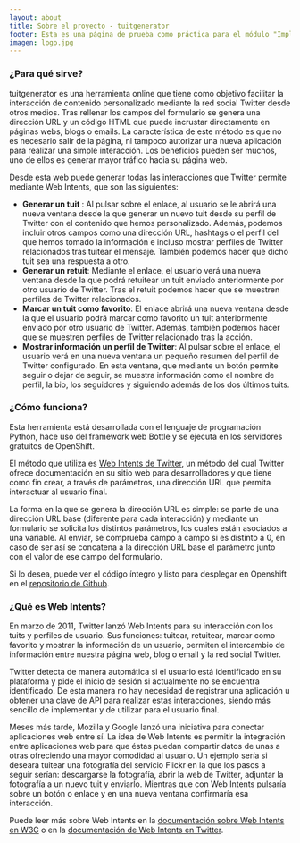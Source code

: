 ```yaml
---
layout: about
title: Sobre el proyecto - tuitgenerator
footer: Esta es una página de prueba como práctica para el módulo "Implantación de Aplicaciones Web" de 2º de Administración de Sistemas Informáticos y Redes.
imagen: logo.jpg
---
```


### ¿Para qué sirve?

tuitgenerator es una herramienta online que tiene como objetivo facilitar la interacción de contenido personalizado mediante la red social Twitter desde otros medios. Tras rellenar los campos del formulario se genera una dirección URL y un código HTML que puede incrustar directamente en páginas webs, blogs o emails. La característica de este método es que no es necesario salir de la página, ni tampoco autorizar una nueva aplicación para realizar una simple interacción. Los beneficios pueden ser muchos, uno de ellos es generar mayor tráfico hacia su página web.

Desde esta web puede generar todas las interacciones que Twitter permite mediante Web Intents, que son las siguientes:

- **Generar un tuit** : Al pulsar sobre el enlace, al usuario se le abrirá una nueva ventana desde la que generar un nuevo tuit desde su perfil de Twitter con el contenido que hemos personalizado. Además, podemos incluir otros campos como una dirección URL, hashtags o el perfil del que hemos tomado la información e incluso mostrar perfiles de Twitter relacionados tras tuitear el mensaje. También podemos hacer que dicho tuit sea una respuesta a otro.
- **Generar un retuit**: Mediante el enlace, el usuario verá una nueva ventana desde la que podrá retuitear un tuit enviado anteriormente por otro usuario de Twitter. Tras el retuit podemos hacer que se muestren perfiles de Twitter relacionados.
- **Marcar un tuit como favorito**: El enlace abrirá una nueva ventana desde la que el usuario podrá marcar como favorito un tuit anteriormente enviado por otro usuario de Twitter. Además, también podemos hacer que se muestren perfiles de Twitter relacionado tras la acción.
- **Mostrar información un perfil de Twitter**: Al pulsar sobre el enlace, el usuario verá en una nueva ventana un pequeño resumen del perfil de Twitter configurado. En esta ventana, que mediante un botón permite seguir o dejar de seguir, se muestra información como el nombre de perfil, la bio, los seguidores y siguiendo además de los dos últimos tuits.

### ¿Cómo funciona?
Esta herramienta está desarrollada con el lenguaje de programación Python, hace uso del framework web Bottle y se ejecuta en los servidores gratuitos de OpenShift.

El método que utiliza es [Web Intents de Twitter](https://dev.twitter.com/docs/intents "Información sobre Web Intents"), un método del cual Twitter ofrece documentación en su sitio web para desarrolladores y que tiene como fin crear, a través de parámetros, una dirección URL que permita interactuar al usuario final.

La forma en la que se genera la dirección URL es simple: se parte de una dirección URL base (diferente para cada interacción) y mediante un formulario se solicita los distintos parámetros, los cuales están asociados a una variable. Al enviar, se comprueba campo a campo si es distinto a 0, en caso de ser así se concatena a la dirección URL base el parámetro junto con el valor de ese campo del formulario.

Si lo desea, puede ver el código íntegro y listo para desplegar en Openshift en el [repositorio de Github](https://github.com/EvaristoGZ/tuitgenerator "Ver tuitgenerator en GitHub").

### ¿Qué es Web Intents?

En marzo de 2011, Twitter lanzó Web Intents para su interacción con los tuits y perfiles de usuario. Sus funciones: tuitear, retuitear, marcar como favorito y mostrar la información de un usuario, permiten el intercambio de información entre nuestra página web, blog o email y la red social Twitter.


Twitter detecta de manera automática si el usuario está identificado en su plataforma y pide el inicio de sesión si actualmente no se encuentra identificado. De esta manera no hay necesidad de registrar una aplicación u obtener una clave de API para realizar estas interacciones, siendo más sencillo de implementar y de utilizar para el usuario final.


Meses más tarde, Mozilla y Google lanzó una iniciativa para conectar aplicaciones web entre sí. La idea de Web Intents es permitir la integración entre aplicaciones web para que éstas puedan compartir datos de unas a otras ofreciendo una mayor comodidad al usuario. Un ejemplo sería si deseara tuitear una fotografía del servicio Flickr en la que los pasos a seguir serían: descargarse la fotografía, abrir la web de Twitter, adjuntar la fotografía a un nuevo tuit y enviarlo. Mientras que con Web Intents pulsaría sobre un botón o enlace y en una nueva ventana confirmaría esa interacción.


Puede leer más sobre Web Intents en la [documentación sobre Web Intents en W3C](http://www.w3.org/TR/web-intents/ "Información sobre Web Intents en W3C") o en la [documentación de Web Intents en Twitter](https://dev.twitter.com/docs/intents "Información sobre Web Intents en Twitter").
